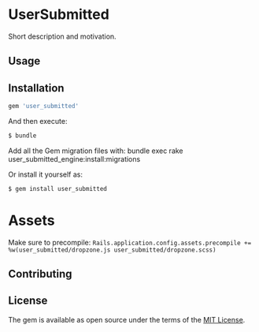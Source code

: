 # UserSubmitted
Short description and motivation.

## Usage

## Installation

```ruby
gem 'user_submitted'
```

And then execute:
```bash
$ bundle
```
Add all the Gem migration files with:
  bundle exec rake user_submitted_engine:install:migrations

Or install it yourself as:
```bash
$ gem install user_submitted
```

# Assets
Make sure to precompile:
`Rails.application.config.assets.precompile += %w(user_submitted/dropzone.js user_submitted/dropzone.scss)`

## Contributing

## License
The gem is available as open source under the terms of the [MIT License](http://opensource.org/licenses/MIT).
